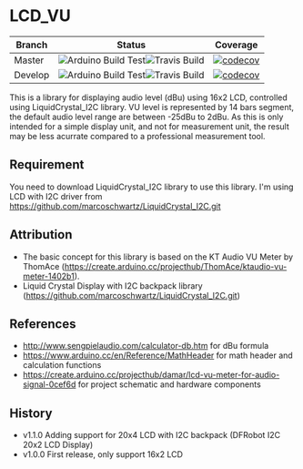 # LCD_VU
Branch | Status | Coverage
-------|--------|---------
Master|![Arduino Build Test](https://github.com/deltakiloromeo/LCD_VU/workflows/Arduino%20Build%20Test/badge.svg?branch=master)![Travis Build](https://travis-ci.org/deltakiloromeo/LCD_VU.svg?branch=master)|[![codecov](https://codecov.io/gh/deltakiloromeo/LCD_VU/branch/master/graph/badge.svg)](https://codecov.io/gh/deltakiloromeo/LCD_VU)
Develop|![Arduino Build Test](https://github.com/deltakiloromeo/LCD_VU/workflows/Develop%20Build%20Test/badge.svg?branch=develop)![Travis Build](https://travis-ci.org/deltakiloromeo/LCD_VU.svg?branch=develop)|[![codecov](https://codecov.io/gh/deltakiloromeo/LCD_VU/branch/develop/graph/badge.svg)](https://codecov.io/gh/deltakiloromeo/LCD_VU)

This is a library for displaying audio level (dBu) using 16x2 LCD, controlled using LiquidCrystal_I2C library. VU level is represented by 14 bars segment, the default audio level range are between -25dBu to 2dBu. As this is only intended for a simple display unit, and not for measurement unit, the result may be less acurrate compared to a professional measurement tool.

## Requirement
You need to download LiquidCrystal_I2C library to use this library. I'm using LCD with I2C driver from https://github.com/marcoschwartz/LiquidCrystal_I2C.git

## Attribution
- The basic concept for this library is based on the KT Audio VU Meter by ThomAce (https://create.arduino.cc/projecthub/ThomAce/ktaudio-vu-meter-1402b1).
- Liquid Crystal Display with I2C backpack library (https://github.com/marcoschwartz/LiquidCrystal_I2C.git)

## References
- http://www.sengpielaudio.com/calculator-db.htm for dBu formula
- https://www.arduino.cc/en/Reference/MathHeader for math header and calculation functions
- https://create.arduino.cc/projecthub/damar/lcd-vu-meter-for-audio-signal-0cef6d for project schematic and hardware components

## History
- v1.1.0 Adding support for 20x4 LCD with I2C backpack (DFRobot I2C 20x2 LCD Display)
- v1.0.0 First release, only support 16x2 LCD
